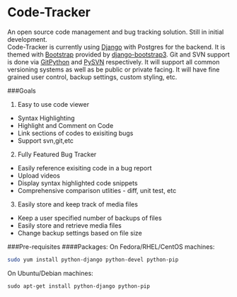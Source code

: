 Code-Tracker
============
An open source code management and bug tracking solution.  Still in initial development.    
Code-Tracker is currently using [Django](https://www.djangoproject.com/) with Postgres for the backend. It is themed with [Bootstrap](http://getbootstrap.com/) provided by [django-bootstrap3](https://github.com/dyve/django-bootstrap3). Git and SVN support is done via [GitPython](https://gitorious.org/git-python/) and [PySVN](http://pysvn.tigris.org/docs/pysvn_prog_guide.html) respectively. It will support all common versioning systems as well as be public or private facing. It will have fine grained user control, backup settings, custom styling, etc.

###Goals
1. Easy to use code viewer
  * Syntax Highlighting
  * Highlight and Comment on Code
  * Link sections of codes to exisiting bugs
  * Support svn,git,etc
2. Fully Featured Bug Tracker
  * Easily reference exisiting code in a bug report
  * Upload videos 
  * Display syntax highlighted code snippets
  * Comprehensive comparison utlities - diff, unit test, etc
3. Easily store and keep track of media files
  * Keep a user specified number of backups of files
  * Easily store and retrieve media files
  * Change backup settings based on file size

###Pre-requisites 
####Packages:
On Fedora/RHEL/CentOS machines:
```bash
sudo yum install python-django python-devel python-pip 
```
On Ubuntu/Debian machines:
```
sudo apt-get install python-django python-pip 

```

